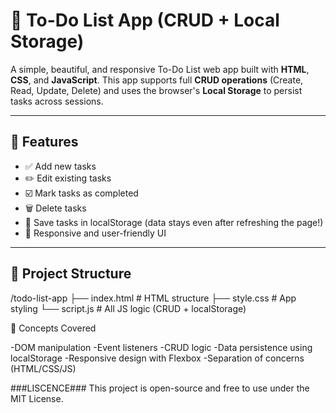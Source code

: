 # 📝 To-Do List App (CRUD + Local Storage)

A simple, beautiful, and responsive To-Do List web app built with **HTML**, **CSS**, and **JavaScript**. This app supports full **CRUD operations** (Create, Read, Update, Delete) and uses the browser's **Local Storage** to persist tasks across sessions.

---

## 🚀 Features

- ✅ Add new tasks
- ✏️ Edit existing tasks
- ☑️ Mark tasks as completed
- 🗑️ Delete tasks
- 💾 Save tasks in localStorage (data stays even after refreshing the page!)
- 📱 Responsive and user-friendly UI

---

## 📁 Project Structure

/todo-list-app
├── index.html # HTML structure
├── style.css # App styling
└── script.js # All JS logic (CRUD + localStorage)


🧠 Concepts Covered

-DOM manipulation
-Event listeners
-CRUD logic
-Data persistence using localStorage
-Responsive design with Flexbox
-Separation of concerns (HTML/CSS/JS)






###LISCENCE###
This project is open-source and free to use under the MIT License.
